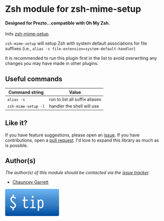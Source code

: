 # Zsh module for zsh-mime-setup

#### Designed for Prezto...compatible with Oh My Zsh.

Inits [zsh-mime-setup](http://www.opensource.apple.com/source/zsh/zsh-48/zsh/Functions/MIME/zsh-mime-setup).

`zsh-mime-setup` will setup Zsh with system default associations for file suffixes (i.e., `alias -s file-extension=system-default-handler`)

It is recommended to run this plugin first in the list to avoid overwriting any changes you may have made in other plugins.

## Useful commands

| Command string      | Value
| --------------      | -----
| `alias -s`          | run to list all suffix aliases
| `zsh-mime-setup -l` | handler the shell will use

## Like it?

If you have feature suggestions, please open an [issue](https://github.com/chauncey-garrett/zsh-mime-setup/issues "chauncey-garrett/zsh-mime-setup/issues"). If you have contributions, open a [pull request](https://github.com/chauncey-garrett/zsh-mime-setup/pull-request "chauncey-garrett/zsh-mime-setup/pulls"). I'd love to expand this library as much as is possible.

## Author(s)

*The author(s) of this module should be contacted via the [issue tracker](https://github.com/chauncey-garrett/zsh-mime-setup/issues "chauncey-garrett/zsh-mime-setup/issues").*

  - [Chauncey Garrett](https://github.com/chauncey-garrett "chauncey-garrett")

[![](/img/tip.gif)](http://chauncey.io/about/index.html#tip)
